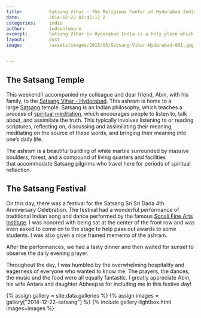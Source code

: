 ```yaml
---
title:			Satsang Vihar - The Religious Center of Hyderabad India
date:			2014-12-22 02:45:17 Z
categories:		india
author:			judsonlmoore
excerpt:		Satsang Vihar in Hyderabad India is a holy place which welcomed me to their anniversary festival and honored me in the most surprising of ways.
layout:			post
image:			/assets/images/2015/03/Satsang-Vihar-Hyderabad-001.jpg


---
```


## The Satsang Temple

This weekend I accompanied my colleague and dear friend, Abin, with his family, to the [Satsang Vihar - Hyderabad](http://satsanghyderabad.org/). This ashram is home to a large [Satsang](http://www.satsang.org.in/) temple. Satsang is an Indian philosophy, which teaches a process of [spiritual meditation](https://medium.com/@AbinChowdhury/the-powerful-radha-soami-and-shabd-yoga-1a5e9078bf0e), which encourages people to listen to, talk about, and assimilate the truth. This typically involves listening to or reading scriptures, reflecting on, discussing and assimilating their meaning, meditating on the source of these words, and bringing their meaning into one’s daily life.

The ashram is a beautiful building of white marble surrounded by massive boulders, forest, and a compound of living quarters and facilities that accommodate Satsang pilgrims who travel here for periods of spiritual reflection.

## The Satsang Festival

On this day, there was a festival for the Satsang Sri Sri Dada 4th Anniversary Celebration. The festival had a wonderful performance of traditional Indian song and dance performed by the famous [Sonali Fine Arts Institute](https://www.facebook.com/Sonaliacademyoffinearts/). I was honored with being sat at the center of the front row and was even asked to come on to the stage to help pass out awards to some students. I was also given a nice framed memento of the ashram.

After the performances, we had a tasty dinner and then waited for sunset to observe the daily evening prayer.

Throughout the day, I was humbled by the overwhelming hospitality and eagerness of everyone who wanted to know me. The prayers, the dances, the music and the food were all equally fantastic. I greatly appreciate Abin, his wife Antara and daughter Abheepsa for including me in this festive day!

{% assign gallery = site.data.galleries %}
{% assign images = gallery["2014-12-22-satsang"] %}
{% include gallery-lightbox.html images=images %}
